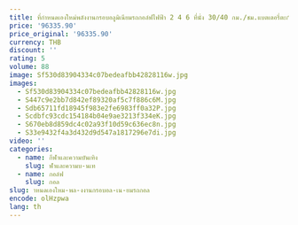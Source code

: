```yaml
---
title: ที่กําหนดเองใหม่พลังงานกรอบอลูมิเนียมรถกอล์ฟไฟฟ้า 2 4 6 ที่นั่ง 30/40 กม./ชม.แบตเตอรี่ตะกั่วกรดและแบตเตอรี่ลิเธียมอุปกรณ์เสริม
price: '96335.90'
price_original: '96335.90'
currency: THB
discount: ''
rating: 5
volume: 88
image: Sf530d83904334c07bedeafbb42828116w.jpg
images:
  - Sf530d83904334c07bedeafbb42828116w.jpg
  - S447c9e2bb7d842ef89320af5c7f886c6M.jpg
  - Sdb65711fd18945f983e2fe6983ff0a32P.jpg
  - Scdbfc93cdc154184b04e9ae3213f334eK.jpg
  - S670eb8d859dc4c02a93f10d59c636ec8n.jpg
  - S33e9432f4a3d432d9d547a1817296e7di.jpg
video: ''
categories:
  - name: กีฬาและความบันเทิง
    slug: ฬาและความบ-นเท
  - name: กอล์ฟ
    slug: กอล
slug: าหนดเองใหม-พล-งงานกรอบอล-เน-ยมรถกอล
encode: olHzpwa
lang: th
---
```

  